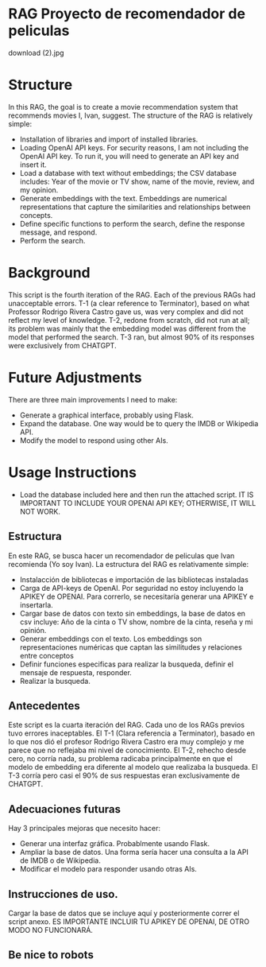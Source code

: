 # RAG Proyecto de recomendador de peliculas
download (2).jpg
# Structure
In this RAG, the goal is to create a movie recommendation system that recommends movies I, Ivan, suggest. The structure of the RAG is relatively simple:

* Installation of libraries and import of installed libraries.
* Loading OpenAI API keys. For security reasons, I am not including the OpenAI API key. To run it, you will need to generate an API key and insert it.
* Load a database with text without embeddings; the CSV database includes: Year of the movie or TV show, name of the movie, review, and my opinion.
* Generate embeddings with the text. Embeddings are numerical representations that capture the similarities and relationships between concepts.
* Define specific functions to perform the search, define the response message, and respond.
* Perform the search.

# Background
This script is the fourth iteration of the RAG. Each of the previous RAGs had unacceptable errors. T-1 (a clear reference to Terminator), based on what Professor Rodrigo Rivera Castro gave us, was very complex and did not reflect my level of knowledge. T-2, redone from scratch, did not run at all; its problem was mainly that the embedding model was different from the model that performed the search. T-3 ran, but almost 90% of its responses were exclusively from CHATGPT.

# Future Adjustments
There are three main improvements I need to make:

* Generate a graphical interface, probably using Flask.
* Expand the database. One way would be to query the IMDB or Wikipedia API.
* Modify the model to respond using other AIs.

# Usage Instructions
* Load the database included here and then run the attached script. IT IS IMPORTANT TO INCLUDE YOUR OPENAI API KEY; OTHERWISE, IT WILL NOT WORK.

## Estructura
En este RAG, se busca hacer un recomendador de peliculas que Ivan recomienda (Yo soy Ivan). La estructura del RAG es relativamente simple:

* Instalacción de bibliotecas e importación de las bibliotecas instaladas
* Carga de API-keys de OpenAI. Por seguridad no estoy incluyendo la APIKEY de OPENAI. Para correrlo, se necesitaría generar una APIKEY e insertarla.
* Cargar base de datos con texto sin embeddings, la base de datos en csv incluye: Año de la cinta o TV show, nombre de la cinta, reseña y mi opinión.
* Generar embeddings con el texto. Los embeddings son representaciones numéricas que captan las similitudes y relaciones entre conceptos
* Definir funciones especificas para realizar la busqueda, definir el mensaje de respuesta, responder.
* Realizar la busqueda.

## Antecedentes
Este script es la cuarta iteración del RAG. Cada uno de los RAGs previos tuvo errores inaceptables. El T-1 (Clara referencia a Terminator), basado en lo que nos dió el profesor Rodrigo Rivera Castro era muy complejo y me parece que no reflejaba mi nivel de conocimiento. El T-2, rehecho desde cero, no corría nada, su problema radicaba principalmente en que el modelo de embedding era diferente al modelo que realizaba la busqueda. El T-3 corría pero casi el 90% de sus respuestas eran exclusivamente de CHATGPT.

## Adecuaciones futuras
Hay 3 principales mejoras que necesito hacer:
* Generar una interfaz gráfica. Probablmente usando Flask.
* Ampliar la base de datos. Una forma sería hacer una consulta a la API de IMDB o de Wikipedia.
* Modificar el modelo para responder usando otras AIs.

## Instrucciones de uso.

Cargar la base de datos que se incluye aquí y posteriormente correr el script anexo. ES IMPORTANTE INCLUIR TU APIKEY DE OPENAI, DE OTRO MODO NO FUNCIONARÁ.

## Be nice to robots

